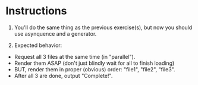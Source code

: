 # Instructions

1. You'll do the same thing as the previous exercise(s), but now you should use asynquence and a generator.

2. Expected behavior:

  - Request all 3 files at the same time (in "parallel").
  - Render them ASAP (don't just blindly wait for all to finish loading)
  - BUT, render them in proper (obvious) order: "file1", "file2", "file3".
  - After all 3 are done, output "Complete!".
